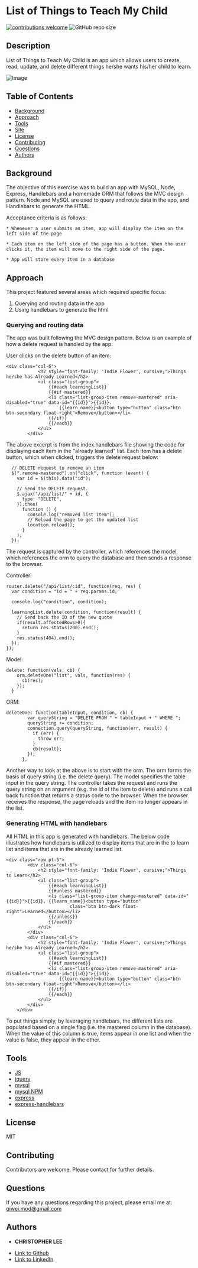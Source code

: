 # List of Things to Teach My Child

[![contributions welcome](https://img.shields.io/badge/contributions-welcome-brightgreen.svg?style=flat)](https://github.com/dwyl/esta/issues)
![GitHub repo size](https://img.shields.io/github/repo-size/CofChips/node_express_handlebars)

## Description
List of Things to Teach My Child is an app which allows users to create, read, update, and delete different things he/she wants his/her child to learn.

![Image](./public/assets/img/site.png)

## Table of Contents
* [Background](#background)
* [Approach](#approach)
* [Tools](#tools)
* [Site](#site)
* [License](#license)
* [Contributing](#contributing)
* [Questions](#questions)
* [Authors](#authors)

## Background
The objective of this exercise was to build an app with MySQL, Node, Express, Handlebars and a homemade ORM that follows the MVC design pattern. Node and MySQL are used to query and route data in the app, and Handlebars to generate the HTML.

Acceptance criteria is as follows:

```
* Whenever a user submits an item, app will display the item on the left side of the page 

* Each item on the left side of the page has a button. When the user clicks it, the item will move to the right side of the page.

* App will store every item in a database

```

## Approach
This project featured several areas which required specific focus:
1) Querying and routing data in the app
2) Using handlebars to generate the html

### Querying and routing data
The app was built following the MVC design pattern. Below is an example of how a delete request is handled by the app:

User clicks on the delete button of an item:

```
<div class="col-6">
            <h2 style="font-family: 'Indie Flower', cursive;">Things he/she has Already Learned</h2>
            <ul class="list-group">
                {{#each learningList}}
                {{#if mastered}}
                <li class="list-group-item remove-mastered" aria-disabled="true" data-id="{{id}}">{{id}}.
                    {{learn_name}}<button type="button" class="btn btn-secondary float-right">Remove</button></li>
                {{/if}}
                {{/each}}
            </ul>
        </div>
```
The above excerpt is from the index.handlebars file showing the code for displaying each item in the "already learned" list. Each item has a delete button, which when clicked, triggers the delete request below:

```
  // DELETE request to remove an item
  $(".remove-mastered").on("click", function (event) {
    var id = $(this).data("id");

    // Send the DELETE request.
    $.ajax("/api/list/" + id, {
      type: "DELETE",
    }).then(
      function () {
        console.log("removed list item");
        // Reload the page to get the updated list
        location.reload();
      }
    );
  });
```

The request is captured by the controller, which references the model, which references the orm to query the database and then sends a response to the browser.

Controller:

```
router.delete("/api/list/:id", function(req, res) {
  var condition = "id = " + req.params.id;

  console.log("condition", condition);

  learningList.delete(condition, function(result) {
    // Send back the ID of the new quote
    if(result.affectedRows>0){
      return res.status(200).end();
    }
    res.status(404).end();
  });
});
```
Model:

```
delete: function(vals, cb) {
    orm.deleteOne("list", vals, function(res) {
      cb(res);
    });
  }
```

ORM:

```
deleteOne: function(tableInput, condition, cb) {
        var queryString = "DELETE FROM " + tableInput + " WHERE ";
        queryString += condition;
        connection.query(queryString, function(err, result) {
          if (err) {
            throw err;
          }
          cb(result);
        });
      },
```

Another way to look at the above is to start with the orm. The orm forms the basis of query string (i.e. the delete query). The model specifies the table input in the query string. The controller takes the request and runs the query string on an argument (e.g. the id of the item to delete) and runs a call back function that returns a status code to the browser. When the browser receives the response, the page reloads and the item no longer appears in the list.

### Generating HTML with handlebars
All HTML in this app is generated with handlebars. The below code illustrates how handlebars is utilized to display items that are in the to learn list and items that are in the already learned list.

```
<div class="row pt-5">
        <div class="col-6">
            <h2 style="font-family: 'Indie Flower', cursive;">Things to Learn</h2>
            <ul class="list-group">
                {{#each learningList}}
                {{#unless mastered}}
                <li class="list-group-item change-mastered" data-id="{{id}}">{{id}}. {{learn_name}}<button type="button"
                        class="btn btn-dark float-right">Learned</button></li>
                {{/unless}}
                {{/each}}
            </ul>
        </div>
        <div class="col-6">
            <h2 style="font-family: 'Indie Flower', cursive;">Things he/she has Already Learned</h2>
            <ul class="list-group">
                {{#each learningList}}
                {{#if mastered}}
                <li class="list-group-item remove-mastered" aria-disabled="true" data-id="{{id}}">{{id}}.
                    {{learn_name}}<button type="button" class="btn btn-secondary float-right">Remove</button></li>
                {{/if}}
                {{/each}}
            </ul>
        </div>
    </div>
```

To put things simply, by leveraging handlebars, the different lists are populated based on a single flag (i.e. the mastered column in the database). When the value of this column is true, items appear in one list and when the value is false, they appear in the other.

## Tools

* [JS](https://developer.mozilla.org/en-US/docs/Web/JavaScript)
* [jquery](https://jquery.com/)
* [mysql](https://www.mysql.com/)
* [mysql NPM](https://www.npmjs.com/package/mysql)
* [express](https://expressjs.com/)
* [express-handlebars](https://www.npmjs.com/package/express-handlebars)


## License
MIT

## Contributing
Contributors are welcome. Please contact for further details.

## Questions
If you have any questions regarding this project, please email me at: qiwei.mod@gmail.com

## Authors

* **CHRISTOPHER LEE** 

- [Link to Github](https://github.com/CofChips)
- [Link to LinkedIn](https://www.linkedin.com/in/christophernlee/)
